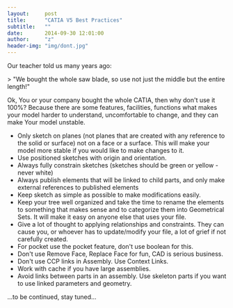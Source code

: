 ```yaml
---
layout:     post
title:      "CATIA V5 Best Practices"
subtitle:   ""
date:       2014-09-30 12:01:00
author:     "z"
header-img: "img/dont.jpg"
---
```


<p>Our teacher told us many years ago:</p>
> "We bought the whole saw blade, so use not just the middle but the entire length!"

<p>Ok, You or your company bought the whole CATIA, then why don't use it 100%? Because there are some features, facilities, functions what makes your model harder to understand, uncomfortable to change, and they can make Your model unstable.</p>

* Only sketch on planes (not planes that are created with any reference to the solid or surface) not on a face or a surface. This will make your model more stable if you would like to make changes to it.
* Use positioned sketches with origin and orientation.
* Always fully constrain sketches (sketches should be green or yellow - never white)
* Always publish elements that will be linked to child parts, and only make external references to published elements
* Keep sketch as simple as possible to make modifications easily.
* Keep your tree well organized and take the time to rename the elements to something that makes sense and to categorize them into Geometrical Sets. It will make it easy on anyone else that uses your file.
* Give a lot of thought to applying relationships and constraints. They can cause you, or whoever has to update/modify your file, a lot of grief if not carefully created.
* For pocket use the pocket feature, don't use boolean for this.
* Don't use Remove Face, Replace Face for fun, CAD is serious business.
* Don't use CCP links in Assembly. Use Context Links.
* Work with cache if you have large assemblies.
* Avoid links between parts in an assembly. Use skeleton parts if you want to use linked parameters and geometry.

<p>...to be continued, stay tuned...</p>